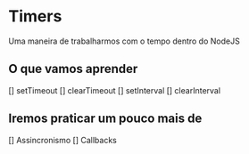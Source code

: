 # Timers

Uma maneira de trabalharmos com o tempo dentro do NodeJS

## O que vamos aprender
[] setTimeout
[] clearTimeout
[] setInterval
[] clearInterval

## Iremos praticar um pouco mais de
[] Assincronismo
[] Callbacks